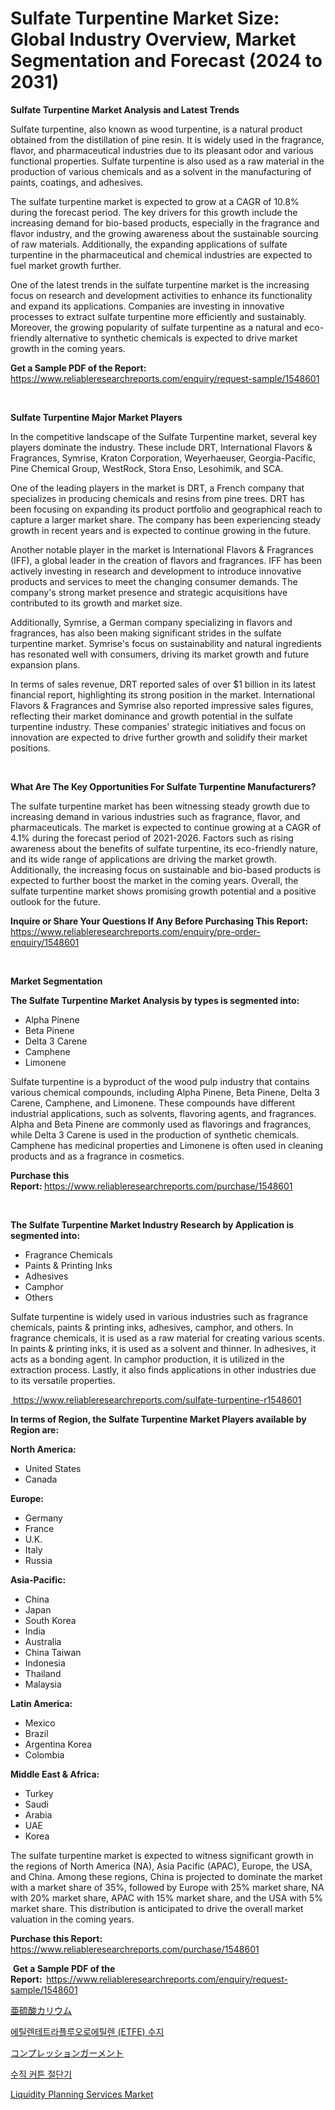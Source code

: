 <p><h1>Sulfate Turpentine Market Size: Global Industry Overview, Market Segmentation and Forecast (2024 to 2031)</h1></p><p><strong>Sulfate Turpentine Market Analysis and Latest Trends</strong></p>
<p><p>Sulfate turpentine, also known as wood turpentine, is a natural product obtained from the distillation of pine resin. It is widely used in the fragrance, flavor, and pharmaceutical industries due to its pleasant odor and various functional properties. Sulfate turpentine is also used as a raw material in the production of various chemicals and as a solvent in the manufacturing of paints, coatings, and adhesives.</p><p>The sulfate turpentine market is expected to grow at a CAGR of 10.8% during the forecast period. The key drivers for this growth include the increasing demand for bio-based products, especially in the fragrance and flavor industry, and the growing awareness about the sustainable sourcing of raw materials. Additionally, the expanding applications of sulfate turpentine in the pharmaceutical and chemical industries are expected to fuel market growth further.</p><p>One of the latest trends in the sulfate turpentine market is the increasing focus on research and development activities to enhance its functionality and expand its applications. Companies are investing in innovative processes to extract sulfate turpentine more efficiently and sustainably. Moreover, the growing popularity of sulfate turpentine as a natural and eco-friendly alternative to synthetic chemicals is expected to drive market growth in the coming years.</p></p>
<p><strong>Get a Sample PDF of the Report:&nbsp;</strong> <a href="https://www.reliableresearchreports.com/enquiry/request-sample/1548601">https://www.reliableresearchreports.com/enquiry/request-sample/1548601</a></p>
<p>&nbsp;</p>
<p><strong>Sulfate Turpentine Major Market Players</strong></p>
<p><p>In the competitive landscape of the Sulfate Turpentine market, several key players dominate the industry. These include DRT, International Flavors & Fragrances, Symrise, Kraton Corporation, Weyerhaeuser, Georgia-Pacific, Pine Chemical Group, WestRock, Stora Enso, Lesohimik, and SCA.</p><p>One of the leading players in the market is DRT, a French company that specializes in producing chemicals and resins from pine trees. DRT has been focusing on expanding its product portfolio and geographical reach to capture a larger market share. The company has been experiencing steady growth in recent years and is expected to continue growing in the future.</p><p>Another notable player in the market is International Flavors & Fragrances (IFF), a global leader in the creation of flavors and fragrances. IFF has been actively investing in research and development to introduce innovative products and services to meet the changing consumer demands. The company's strong market presence and strategic acquisitions have contributed to its growth and market size.</p><p>Additionally, Symrise, a German company specializing in flavors and fragrances, has also been making significant strides in the sulfate turpentine market. Symrise's focus on sustainability and natural ingredients has resonated well with consumers, driving its market growth and future expansion plans.</p><p>In terms of sales revenue, DRT reported sales of over $1 billion in its latest financial report, highlighting its strong position in the market. International Flavors & Fragrances and Symrise also reported impressive sales figures, reflecting their market dominance and growth potential in the sulfate turpentine industry. These companies' strategic initiatives and focus on innovation are expected to drive further growth and solidify their market positions.</p></p>
<p>&nbsp;</p>
<p><strong>What Are The Key Opportunities For Sulfate Turpentine Manufacturers?</strong></p>
<p><p>The sulfate turpentine market has been witnessing steady growth due to increasing demand in various industries such as fragrance, flavor, and pharmaceuticals. The market is expected to continue growing at a CAGR of 4.1% during the forecast period of 2021-2026. Factors such as rising awareness about the benefits of sulfate turpentine, its eco-friendly nature, and its wide range of applications are driving the market growth. Additionally, the increasing focus on sustainable and bio-based products is expected to further boost the market in the coming years. Overall, the sulfate turpentine market shows promising growth potential and a positive outlook for the future.</p></p>
<p><strong>Inquire or Share Your Questions If Any Before Purchasing This Report:</strong> <a href="https://www.reliableresearchreports.com/enquiry/pre-order-enquiry/1548601">https://www.reliableresearchreports.com/enquiry/pre-order-enquiry/1548601</a></p>
<p>&nbsp;</p>
<p><strong>Market Segmentation</strong></p>
<p><strong>The Sulfate Turpentine Market Analysis by types is segmented into:</strong></p>
<p><ul><li>Alpha Pinene</li><li>Beta Pinene</li><li>Delta 3 Carene</li><li>Camphene</li><li>Limonene</li></ul></p>
<p><p>Sulfate turpentine is a byproduct of the wood pulp industry that contains various chemical compounds, including Alpha Pinene, Beta Pinene, Delta 3 Carene, Camphene, and Limonene. These compounds have different industrial applications, such as solvents, flavoring agents, and fragrances. Alpha and Beta Pinene are commonly used as flavorings and fragrances, while Delta 3 Carene is used in the production of synthetic chemicals. Camphene has medicinal properties and Limonene is often used in cleaning products and as a fragrance in cosmetics.</p></p>
<p><strong>Purchase this Report:&nbsp;</strong><a href="https://www.reliableresearchreports.com/purchase/1548601">https://www.reliableresearchreports.com/purchase/1548601</a></p>
<p>&nbsp;</p>
<p><strong>The Sulfate Turpentine Market Industry Research by Application is segmented into:</strong></p>
<p><ul><li>Fragrance Chemicals</li><li>Paints & Printing Inks</li><li>Adhesives</li><li>Camphor</li><li>Others</li></ul></p>
<p><p>Sulfate turpentine is widely used in various industries such as fragrance chemicals, paints & printing inks, adhesives, camphor, and others. In fragrance chemicals, it is used as a raw material for creating various scents. In paints & printing inks, it is used as a solvent and thinner. In adhesives, it acts as a bonding agent. In camphor production, it is utilized in the extraction process. Lastly, it also finds applications in other industries due to its versatile properties.</p></p>
<p><a href="https://www.reliableresearchreports.com/sulfate-turpentine-r1548601">&nbsp;https://www.reliableresearchreports.com/sulfate-turpentine-r1548601</a></p>
<p><strong>In terms of Region, the Sulfate Turpentine Market Players available by Region are:</strong></p>
<p>
    <p> <strong> North America: </strong>
        <ul>
            <li>United States</li>
            <li>Canada</li>
        </ul>
        </p> 
    <p> <strong> Europe: </strong>
        <ul>
            <li>Germany</li>
            <li>France</li>
            <li>U.K.</li>
            <li>Italy</li>
            <li>Russia</li>
        </ul>
        </p> 
    <p> <strong> Asia-Pacific: </strong>
        <ul>
            <li>China</li>
            <li>Japan</li>
            <li>South Korea</li>
            <li>India</li>
            <li>Australia</li>
            <li>China Taiwan</li>
            <li>Indonesia</li>
            <li>Thailand</li>
            <li>Malaysia</li>
        </ul>
        </p> 
    <p> <strong> Latin America: </strong>
        <ul>
            <li>Mexico</li>
            <li>Brazil</li>
            <li>Argentina Korea</li>
            <li>Colombia</li>
        </ul>
        </p> 
    <p> <strong> Middle East & Africa: </strong>
        <ul>
            <li>Turkey</li>
            <li>Saudi</li>
            <li>Arabia</li>
            <li>UAE</li>
            <li>Korea</li>
        </ul>
    </p>
    </p>
<p><p>The sulfate turpentine market is expected to witness significant growth in the regions of North America (NA), Asia Pacific (APAC), Europe, the USA, and China. Among these regions, China is projected to dominate the market with a market share of 35%, followed by Europe with 25% market share, NA with 20% market share, APAC with 15% market share, and the USA with 5% market share. This distribution is anticipated to drive the overall market valuation in the coming years.</p></p>
<p><strong>Purchase this Report: </strong><a href="https://www.reliableresearchreports.com/purchase/1548601">https://www.reliableresearchreports.com/purchase/1548601</a></p>
<p>&nbsp;<strong>Get a Sample PDF of the Report:&nbsp;&nbsp;</strong><a href="https://www.reliableresearchreports.com/enquiry/request-sample/1548601">https://www.reliableresearchreports.com/enquiry/request-sample/1548601</a></p>
<p><strong></strong></p>
<p><p><a href="https://medium.com/@hugofirst21/%E3%82%AB%E3%83%AA%E3%82%A6%E3%83%A0%E3%82%B9%E3%83%AB%E3%83%95%E3%82%A3%E3%83%83%E3%83%88%E5%B8%82%E5%A0%B4%E3%81%AF-%E5%B8%82%E5%A0%B4%E3%82%B7%E3%82%A7%E3%82%A2-%E5%B8%82%E5%A0%B4%E3%83%88%E3%83%AC%E3%83%B3%E3%83%89-%E5%B8%82%E5%A0%B4%E6%88%90%E9%95%B7%E3%81%AB%E9%96%A2%E3%81%99%E3%82%8B%E6%83%85%E5%A0%B1%E3%82%92%E6%8F%90%E4%BE%9B%E3%81%97%E3%81%A6%E3%81%84%E3%81%BE%E3%81%99-8018fdb7313a">亜硫酸カリウム</a></p><p><a href="https://medium.com/@heatherelasquez5675/%EC%97%90%ED%8B%B8%EB%A0%8C-%ED%85%8C%ED%8A%B8%EB%9D%BC%ED%94%8C%EB%A3%A8%EC%98%A4%EB%A1%9C%EC%97%90%ED%8B%B8%EB%A0%8C-etfe-%EC%88%98%EC%A7%80-%EC%8B%9C%EC%9E%A5-%EC%A0%90%EC%9C%A0%EC%9C%A8-%EB%B3%80%ED%99%94-%EB%B0%8F-%EC%8B%9C%EC%9E%A5-%EC%84%B1%EC%9E%A5-%EB%8F%99%ED%96%A5-2024-2031%EB%85%84-11ddcef102e8">에틸렌테트라플루오로에틸렌 (ETFE) 수지</a></p><p><a href="https://medium.com/@ebbkautzer/%E5%9C%A7%E7%B8%AE%E3%82%AC%E3%83%BC%E3%83%A1%E3%83%B3%E3%83%88%E5%B8%82%E5%A0%B4-%E5%B8%82%E5%A0%B4cagr-%E5%B8%82%E5%A0%B4%E3%83%88%E3%83%AC%E3%83%B3%E3%83%89-%E3%81%8A%E3%82%88%E3%81%B3%E6%88%90%E9%95%B7%E6%88%A6%E7%95%A5%E3%81%AB%E5%AF%BE%E3%81%99%E3%82%8B%E6%B4%9E%E5%AF%9F-4f94f79f1d09">コンプレッションガーメント</a></p><p><a href="https://medium.com/@cierrahayes645/%EC%88%98%EC%A7%81-%EC%BB%A4%ED%8A%BC-%EC%BB%A4%ED%8C%85-%EA%B8%B0%EA%B3%84-%EC%8B%9C%EC%9E%A5%EC%9D%80-%EC%8B%9C%EC%9E%A5-%EC%A0%90%EC%9C%A0%EC%9C%A8-%EC%8B%9C%EC%9E%A5-%EB%8F%99%ED%96%A5-%EB%B0%8F-%EC%8B%9C%EC%9E%A5-%EC%84%B1%EC%9E%A5%EC%97%90-%EB%8C%80%ED%95%9C-%EC%A0%95%EB%B3%B4%EB%A5%BC-%EC%A0%9C%EA%B3%B5%ED%95%A9%EB%8B%88%EB%8B%A4-e631c1b24bf8">수직 커튼 절단기</a></p><p><a href="https://github.com/LiamKanenood/Market-Research-Report-List-1/blob/main/liquidity-planning-services-market.md">Liquidity Planning Services Market</a></p></p>